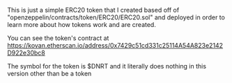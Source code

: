 This is just a simple ERC20 token that I created based off of "openzeppelin/contracts/token/ERC20/ERC20.sol" and deployed in order to learn more about how tokens work and are created.

You can see the token's contract at https://kovan.etherscan.io/address/0x7429c51cd331c25114A54A823e2142D922e30bc8

The symbol for the token is $DNRT and it literally does nothing in this version other than be a token 

